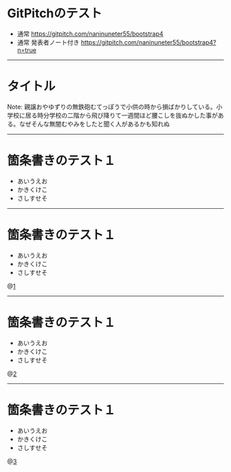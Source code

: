# GitPitchのテスト

- 通常 https://gitpitch.com/naninuneter55/bootstrap4
- 通常 発表者ノート付き https://gitpitch.com/naninuneter55/bootstrap4?n=true


---

# タイトル

Note:
親譲おやゆずりの無鉄砲むてっぽうで小供の時から損ばかりしている。小学校に居る時分学校の二階から飛び降りて一週間ほど腰こしを抜ぬかした事がある。なぜそんな無闇むやみをしたと聞く人があるかも知れぬ

---

# 箇条書きのテスト１

- あいうえお
- かきくけこ
- さしすせそ

---

# 箇条書きのテスト１

- あいうえお
- かきくけこ
- さしすせそ

@[1](解説です)

---

# 箇条書きのテスト１

- あいうえお
- かきくけこ
- さしすせそ

@[2](解説です)

---

# 箇条書きのテスト１

- あいうえお
- かきくけこ
- さしすせそ

@[3](解説です)




